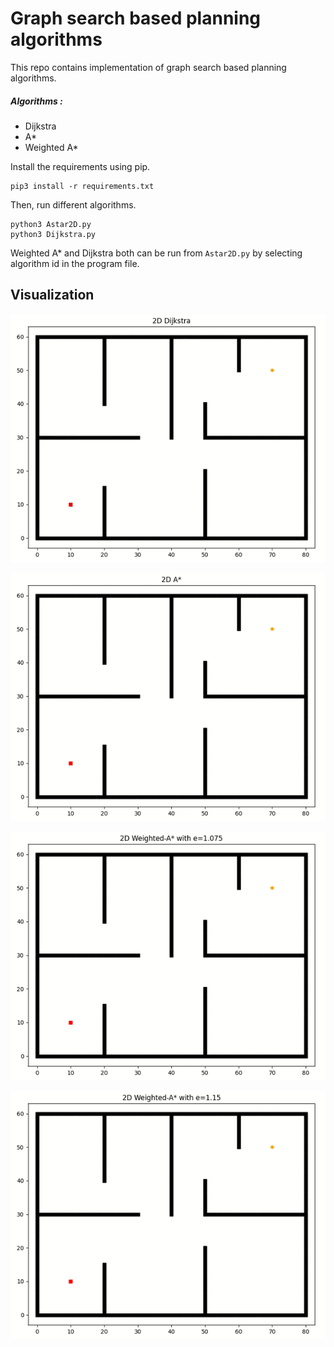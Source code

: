# Graph search based planning algorithms
This repo contains implementation of graph search based planning algorithms.

##### Algorithms :
* Dijkstra
* A*
* Weighted A*

Install the requirements using pip. 
```
pip3 install -r requirements.txt
```
Then, run different algorithms.
```
python3 Astar2D.py
python3 Dijkstra.py
```
Weighted A* and Dijkstra both can be run from `Astar2D.py` by selecting algorithm id in the program file.

## Visualization

<p align="center">
  <img  src="./gifs/Dijkstra.gif" alt="Dijkstra output">
</p>
<p align="center">
  <img  src="./gifs/Astar.gif" alt="Astar output">
</p>
<p align="center">
  <img  src="./gifs/WeightedAstar_1_075.gif" alt="WeightedAstar e1.075 output">
</p>
<p align="center">
  <img  src="./gifs/Weighted_Astar_1_15.gif" alt="Weighted_Astar e1.15 output">
</p>

